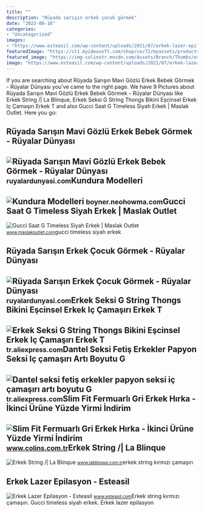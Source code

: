 ```yaml
---
title: ""
description: "Rüyada sarışın erkek çocuk görmek"
date: "2023-08-16"
categories:
- "Uncategorized"
images:
- "https://www.esteasil.com/wp-content/uploads/2021/07/erkek-lazer-epilasyon-hakkimizda-1.png"
featuredImage: "https://st1.myideasoft.com/shop/ce/72/myassets/products/382/erkek-string-74.jpg?revision=1545137616"
featured_image: "https://img-colinstr.mncdn.com/Assets/Branch/Thumbs/erkek_hirka_133189.jpeg"
image: "https://www.esteasil.com/wp-content/uploads/2021/07/erkek-lazer-epilasyon-hakkimizda-1.png"
---
```


If you are searching about Rüyada Sarışın Mavi Gözlü Erkek Bebek Görmek - Rüyalar Dünyası you've came to the right page. We have 9 Pictures about Rüyada Sarışın Mavi Gözlü Erkek Bebek Görmek - Rüyalar Dünyası like Erkek String /| La Blinque, Erkek Seksi G String Thongs Bikini Eşcinsel Erkek Iç Çamaşırı Erkek T and also Gucci Saat G Timeless Siyah Erkek | Maslak Outlet. Here you go:

Rüyada Sarışın Mavi Gözlü Erkek Bebek Görmek - Rüyalar Dünyası
--------------------------------------------------------------

 ![Rüyada Sarışın Mavi Gözlü Erkek Bebek Görmek - Rüyalar Dünyası](http://ruyalardunyasi.com/wp-content/uploads/2050/12/sarisin-mavi-gozlu-erkek-bebek.jpg) <small>ruyalardunyasi.com</small>Kundura Modelleri
-----------------

 ![Kundura Modelleri](https://i.pinimg.com/originals/3c/6b/ff/3c6bff13c5fdb28cdde9528b50e04b90.jpg) <small>boyner.neohowma.com</small>Gucci Saat G Timeless Siyah Erkek | Maslak Outlet
-------------------------------------------------

 ![Gucci Saat G Timeless Siyah Erkek | Maslak Outlet](https://www.maslakoutlet.com/u/gucci/saat/gucci-saat-erkek-g-timeless-watch-siyah-2.jpg) <small>www.maslakoutlet.com</small>gucci timeless siyah erkek

Rüyada Sarışın Erkek Çocuk Görmek - Rüyalar Dünyası
---------------------------------------------------

 ![Rüyada Sarışın Erkek Çocuk Görmek - Rüyalar Dünyası](http://ruyalardunyasi.com/wp-content/uploads/2019/05/ruyada-sarisin-bebek-erkek-cocuk-gormek-768x512.jpg) <small>ruyalardunyasi.com</small>Erkek Seksi G String Thongs Bikini Eşcinsel Erkek Iç Çamaşırı Erkek T
---------------------------------------------------------------------

 ![Erkek Seksi G String Thongs Bikini Eşcinsel Erkek Iç Çamaşırı Erkek T](https://ae01.alicdn.com/kf/S6da2f55d35c44721b5378e8f280f52feL/Erkek-Seksi-G-String-Thongs-Bikini-E-cinsel-Erkek-I-ama-r-Erkek-T-geri-Thongs.jpg) <small>tr.aliexpress.com</small>Dantel Seksi Fetiş Erkekler Papyon Seksi Iç çamaşırı Artı Boyutu G
------------------------------------------------------------------

 ![Dantel seksi fetiş erkekler papyon seksi iç çamaşırı artı boyutu G](https://ae01.alicdn.com/kf/H5cffe27e65044f0c8acaacb295e01fcb1/Dantel-seksi-feti-erkekler-papyon-seksi-i-ama-r-art-boyutu-G-String-Thongs-seks-erkek.jpg) <small>tr.aliexpress.com</small>Slim Fit Fermuarlı Gri Erkek Hırka - İkinci Ürüne Yüzde Yirmi İndirim
---------------------------------------------------------------------

 ![Slim Fit Fermuarlı Gri Erkek Hırka - İkinci Ürüne Yüzde Yirmi İndirim](https://img-colinstr.mncdn.com/Assets/Branch/Thumbs/erkek_hirka_133189.jpeg) <small>www.colins.com.tr</small>Erkek String /| La Blinque
--------------------------

 ![Erkek String /| La Blinque](https://st1.myideasoft.com/shop/ce/72/myassets/products/382/erkek-string-74.jpg?revision=1545137616) <small>www.lablinque.com.tr</small>erkek string kırmızı çamaşırı

Erkek Lazer Epilasyon - Esteasil
--------------------------------

 ![Erkek Lazer Epilasyon - Esteasil](https://www.esteasil.com/wp-content/uploads/2021/07/erkek-lazer-epilasyon-hakkimizda-1.png) <small>www.esteasil.com</small>Erkek string kırmızı çamaşırı. Gucci timeless siyah erkek. Erkek lazer epilasyon

